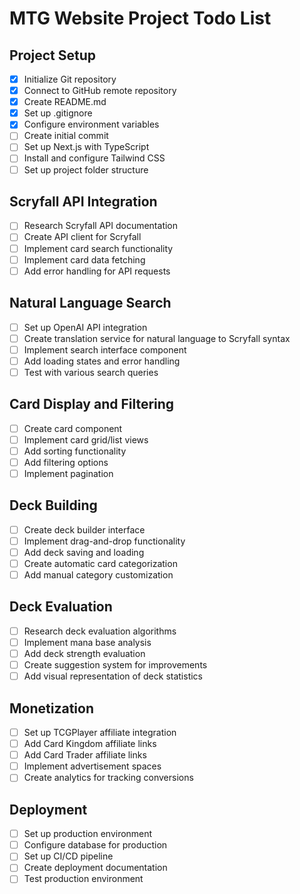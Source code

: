 # MTG Website Project Todo List

## Project Setup
- [x] Initialize Git repository
- [x] Connect to GitHub remote repository
- [x] Create README.md
- [x] Set up .gitignore
- [x] Configure environment variables
- [ ] Create initial commit
- [ ] Set up Next.js with TypeScript
- [ ] Install and configure Tailwind CSS
- [ ] Set up project folder structure

## Scryfall API Integration
- [ ] Research Scryfall API documentation
- [ ] Create API client for Scryfall
- [ ] Implement card search functionality
- [ ] Implement card data fetching
- [ ] Add error handling for API requests

## Natural Language Search
- [ ] Set up OpenAI API integration
- [ ] Create translation service for natural language to Scryfall syntax
- [ ] Implement search interface component
- [ ] Add loading states and error handling
- [ ] Test with various search queries

## Card Display and Filtering
- [ ] Create card component
- [ ] Implement card grid/list views
- [ ] Add sorting functionality
- [ ] Add filtering options
- [ ] Implement pagination

## Deck Building
- [ ] Create deck builder interface
- [ ] Implement drag-and-drop functionality
- [ ] Add deck saving and loading
- [ ] Create automatic card categorization
- [ ] Add manual category customization

## Deck Evaluation
- [ ] Research deck evaluation algorithms
- [ ] Implement mana base analysis
- [ ] Add deck strength evaluation
- [ ] Create suggestion system for improvements
- [ ] Add visual representation of deck statistics

## Monetization
- [ ] Set up TCGPlayer affiliate integration
- [ ] Add Card Kingdom affiliate links
- [ ] Add Card Trader affiliate links
- [ ] Implement advertisement spaces
- [ ] Create analytics for tracking conversions

## Deployment
- [ ] Set up production environment
- [ ] Configure database for production
- [ ] Set up CI/CD pipeline
- [ ] Create deployment documentation
- [ ] Test production environment

